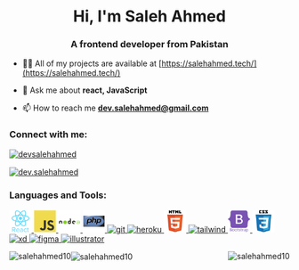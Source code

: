 <h1 align="center">Hi, I'm Saleh Ahmed</h1>
<h3 align="center">A frontend developer from Pakistan</h3>



- 👨‍💻 All of my projects are available at [https://salehahmed.tech/](https://salehahmed.tech/)

- 💬 Ask me about **react, JavaScript**

- 📫 How to reach me **dev.salehahmed@gmail.com**

<h3 align="left">Connect with me:</h3>
<p align="left"> <a href="https://twitter.com/devsalehahmed" target="blank"><img src="https://img.shields.io/twitter/follow/devsalehahmed?logo=twitter&style=for-the-badge" alt="devsalehahmed" /></a> </p>
<p align="left">
<a href="https://instagram.com/dev.salehahmed" target="blank"><img align="center" src="https://raw.githubusercontent.com/rahuldkjain/github-profile-readme-generator/master/src/images/icons/Social/instagram.svg" alt="dev.salehahmed" height="30" width="40" /></a>

<h3 align="left">Languages and Tools:</h3>
<p align="left">
 </a> <a href="https://reactjs.org/" target="_blank" rel="noreferrer"> <img src="https://raw.githubusercontent.com/devicons/devicon/master/icons/react/react-original-wordmark.svg" alt="react" width="40" height="40"/> </a> <a href="https://developer.mozilla.org/en-US/docs/Web/JavaScript" target="_blank" rel="noreferrer"> <img src="https://raw.githubusercontent.com/devicons/devicon/master/icons/javascript/javascript-original.svg" alt="javascript" width="40" height="40"/> </a> 
   <a href="https://nodejs.org" target="_blank" rel="noreferrer"> <img src="https://raw.githubusercontent.com/devicons/devicon/master/icons/nodejs/nodejs-original-wordmark.svg" alt="nodejs" width="40" height="40"/> </a>
<a href="https://www.php.net" target="_blank" rel="noreferrer"> <img src="https://raw.githubusercontent.com/devicons/devicon/master/icons/php/php-original.svg" alt="php" width="40" height="40"/>
<a href="https://git-scm.com/" target="_blank" rel="noreferrer"> <img src="https://www.vectorlogo.zone/logos/git-scm/git-scm-icon.svg" alt="git" width="40" height="40"/> </a> <a href="https://heroku.com" target="_blank" rel="noreferrer"> <img src="https://www.vectorlogo.zone/logos/heroku/heroku-icon.svg" alt="heroku" width="40" height="40"/> </a> <a href="https://www.w3.org/html/" target="_blank" rel="noreferrer"> <img src="https://raw.githubusercontent.com/devicons/devicon/master/icons/html5/html5-original-wordmark.svg" alt="html5" width="40" height="40"/> </a><a href="https://tailwindcss.com/" target="_blank" rel="noreferrer"> <img src="https://www.vectorlogo.zone/logos/tailwindcss/tailwindcss-icon.svg" alt="tailwind" width="40" height="40"/> </a> 
<a href="https://getbootstrap.com" target="_blank" rel="noreferrer"> <img src="https://raw.githubusercontent.com/devicons/devicon/master/icons/bootstrap/bootstrap-plain-wordmark.svg" alt="bootstrap" width="40" height="40"/> </a> <a href="https://www.w3schools.com/css/" target="_blank" rel="noreferrer"> <img src="https://raw.githubusercontent.com/devicons/devicon/master/icons/css3/css3-original-wordmark.svg" alt="css3" width="40" height="40"/> </a>
<a href="https://www.adobe.com/products/xd.html" target="_blank" rel="noreferrer"> <img src="https://cdn.worldvectorlogo.com/logos/adobe-xd.svg" alt="xd" width="40" height="40"/> </a>
<a href="https://www.figma.com/" target="_blank" rel="noreferrer"> <img src="https://www.vectorlogo.zone/logos/figma/figma-icon.svg" alt="figma" width="40" height="40"/> </a>   <a href="https://www.adobe.com/in/products/illustrator.html" target="_blank" rel="noreferrer"> <img src="https://www.vectorlogo.zone/logos/adobe_illustrator/adobe_illustrator-icon.svg" alt="illustrator" width="40" height="40"/> </a> </p>


<p><img align="left" src="https://github-readme-stats.vercel.app/api/top-langs?username=salehahmed10&show_icons=true&locale=en&layout=compact" alt="salehahmed10" /></p>
<p><img align="right" src="https://github-readme-stats.vercel.app/api?username=salehahmed10&show_icons=true&locale=en" alt="salehahmed10" /></p>
<p><img align="center" src="https://github-readme-streak-stats.herokuapp.com/?user=salehahmed10&" alt="salehahmed10" /></p> 


